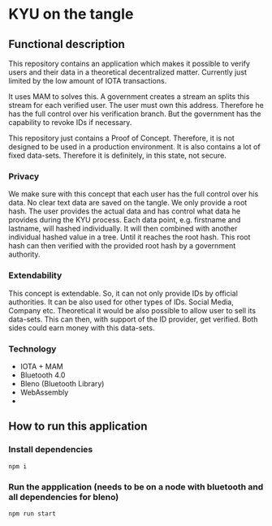 # KYU on the tangle

## Functional description

This repository contains an application which makes it possible to verify users and their data in
a theoretical decentralized matter. Currently just limited by the low amount of IOTA transactions.

It uses MAM to solves this. A government creates a stream an splits this stream for each verified user.
The user must own this address. Therefore he has the full control over his verification branch.
But the government has the capability to revoke IDs if necessary.

This repository just contains a Proof of Concept.
Therefore, it is not designed to be used in a production environment.
It is also contains a lot of fixed data-sets.
Therefore it is definitely, in this state, not secure.

### Privacy

We make sure with this concept that each user has the full control over his data.
No clear text data are saved on the tangle. We only provide a root hash.
The user provides the actual data and has control what data he provides during the KYU process.
Each data point, e.g. firstname and lastname, will hashed individually.
It will then combined with another individual hashed value in a tree. Until it reaches the root hash.
This root hash can then verified with the provided root hash by a government authority.

### Extendability

This concept is extendable. So, it can not only provide IDs by official authorities.
It can be also used for other types of IDs. Social Media, Company etc.
Theoretical it would be also possible to allow user to sell its data-sets.
This can then, with support of the ID provider, get verified.
Both sides could earn money with this data-sets.


### Technology

- IOTA + MAM
- Bluetooth 4.0
- Bleno (Bluetooth Library)
- WebAssembly
-


## How to run this application

### Install dependencies

```
npm i
```

### Run the appplication (needs to be on a node with bluetooth and all dependencies for bleno)
```
npm run start
```